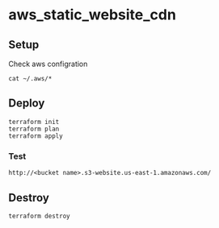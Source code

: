 # aws_static_website_cdn

## Setup

Check aws configration

```
cat ~/.aws/*
```

## Deploy

```
terraform init
terraform plan
terraform apply
```

### Test

```
http://<bucket name>.s3-website.us-east-1.amazonaws.com/
```

## Destroy

```
terraform destroy
```